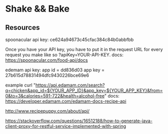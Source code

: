 # Shake && Bake

## Resources

spoonacular api key:
ce624a94673c45cfac384c84b0abbfbb

Once you have your API key, you have to put it in the request URL for every request you make like so ?apiKey=YOUR-API-KEY.
docs: https://spoonacular.com/food-api/docs

edemam api key:
app id = dd836d03
app key = 27b615d78831494dfc9430226bce69e6

example curl "https://api.edamam.com/search?q=chicken&app_id=${YOUR_APP_ID}&app_key=${YOUR_APP_KEY}&from=0&to=3&calories=591-722&health=alcohol-free"
docs: https://developer.edamam.com/edamam-docs-recipe-api

http://www.recipepuppy.com/about/api/

https://stackoverflow.com/questions/16512188/how-to-generate-java-client-proxy-for-restful-service-implemented-with-spring

